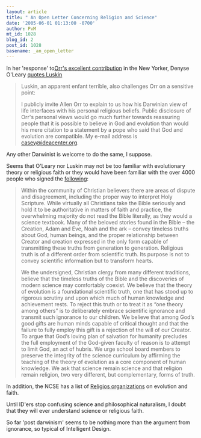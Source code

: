 ```yaml
---
layout: article
title: " An Open Letter Concerning Religion and Science"
date: '2005-06-01 01:13:00 -0700'
author: PvM
mt_id: 1028
blog_id: 2
post_id: 1028
basename: _an_open_letter
---
```

In her 'response' to[Orr's excellent contribution](http://www.newyorker.com/fact/content/articles/050530fa_fact) in the New Yorker, Denyse O'Leary [quotes Luskin](http://post-darwinist.blogspot.com/2005_05_25_post-darwinist_archive.html)

> Luskin, an apparent enfant terrible, also challenges Orr on a sensitive point:
> 
> I publicly invite Allen Orr to explain to us how his Darwinian view of life interfaces with his personal religious beliefs. Public disclosure of Orr's personal views would go much further towards reassuring people that it is possible to believe in God and evolution than would his mere citation to a statement by a pope who said that God and evolution are compatible. My e-mail address is casey@ideacenter.org.

Any other Darwinist is welcome to do the same, I suppose.

Seems that O'Leary  nor Luskin may not be too familiar with evolutionary theory or religious faith or they would have been familiar with the over 4000 people who signed the [following](http://www.uwosh.edu/colleges/cols/religion_science_collaboration.htm):

> Within the community of Christian believers there are areas of dispute and disagreement, including the proper way to interpret Holy Scripture. While virtually all Christians take the Bible seriously and hold it to be authoritative in matters of faith and practice, the overwhelming majority do not read the Bible literally, as they would a science textbook. Many of the beloved stories found in the Bible – the Creation, Adam and Eve, Noah and the ark – convey timeless truths about God, human beings, and the proper relationship between Creator and creation expressed in the only form capable of transmitting these truths from generation to generation. Religious truth is of a different order from scientific truth. Its purpose is not to convey scientific information but to transform hearts.
> 
> We the undersigned, Christian clergy from many different traditions, believe that the timeless truths of the Bible and the discoveries of modern science may comfortably coexist. We believe that the theory of evolution is a foundational scientific truth, one that has stood up to rigorous scrutiny and upon which much of human knowledge and achievement rests. To reject this truth or to treat it as “one theory among others” is to deliberately embrace scientific ignorance and transmit such ignorance to our children. We believe that among God’s good gifts are human minds capable of critical thought and that the failure to fully employ this gift is a rejection of the will of our Creator. To argue that God’s loving plan of salvation for humanity precludes the full employment of the God-given faculty of reason is to attempt to limit God, an act of hubris. We urge school board members to preserve the integrity of the science curriculum by affirming the teaching of the theory of evolution as a core component of human knowledge. We ask that science remain science and that religion remain religion, two very different, but complementary, forms of truth.

In addition, the NCSE has a list of [Religios organizations](http://www.ncseweb.org/resources/articles/4650_statements_from_religious_orga_3_13_2001.asp)  on evolution and faith.

Until ID'ers stop confusing science and philosophical naturalism, I doubt that they will ever understand science or religious faith.

So far 'post darwinism' seems to be nothing more than the argument from ignorance, so typical of Intelligent Design.

